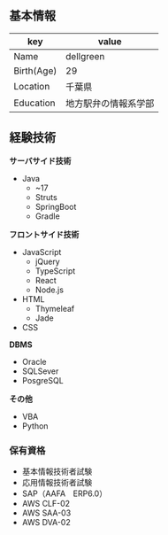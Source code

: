 ## 基本情報

|key|value|
|----|----|
|Name|dellgreen|
|Birth(Age)|29|
|Location|千葉県|
|Education|地方駅弁の情報系学部|

## 経験技術
**サーバサイド技術**
* Java
  * ~17 
  * Struts
  * SpringBoot
  * Gradle

**フロントサイド技術**
* JavaScript
  * jQuery
  * TypeScript
  * React
  * Node.js
* HTML
  * Thymeleaf
  * Jade
* CSS

**DBMS**
* Oracle
* SQLSever
* PosgreSQL

**その他**
* VBA
* Python

### 保有資格
* 基本情報技術者試験
* 応用情報技術者試験
* SAP（AAFA　ERP6.0）
* AWS CLF-02
* AWS SAA-03
* AWS DVA-02

